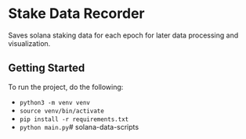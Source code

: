 # Stake Data Recorder

Saves solana staking data for each epoch for later data processing and visualization.

## Getting Started

To run the project, do the following:

* `python3 -m venv venv`
* `source venv/bin/activate`
* `pip install -r requirements.txt`
* `python main.py`# solana-data-scripts
